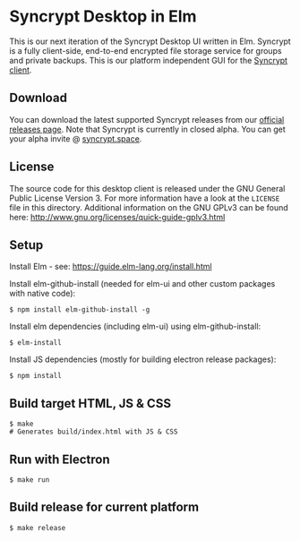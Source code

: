 # Syncrypt Desktop in Elm

This is our next iteration of the Syncrypt Desktop UI written in Elm.
Syncrypt is a fully client-side, end-to-end encrypted file storage service
for groups and private backups. This is our platform independent GUI for the
[Syncrypt client](https://github.com/syncrypt/client).

## Download

You can download the latest supported Syncrypt releases from our [official releases
page](http://alpha.syncrypt.space/releases/). Note that Syncrypt is currently
in closed alpha. You can get your alpha invite @ [syncrypt.space](https://syncrypt.space).

## License

The source code for this desktop client is released under the GNU General Public
License Version 3. For more information have a look at the `LICENSE` file in this
directory. Additional information on the GNU GPLv3 can be found here:
http://www.gnu.org/licenses/quick-guide-gplv3.html

## Setup

Install Elm - see: https://guide.elm-lang.org/install.html

Install elm-github-install (needed for elm-ui and other custom packages with
native code):

    $ npm install elm-github-install -g

Install elm dependencies (including elm-ui) using elm-github-install:

    $ elm-install

Install JS dependencies (mostly for building electron release packages):

    $ npm install

## Build target HTML, JS & CSS
    $ make
    # Generates build/index.html with JS & CSS

## Run with Electron
    $ make run

## Build release for current platform

    $ make release
